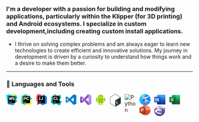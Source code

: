 ### I'm a developer with a passion for building and modifying applications, particularly within the Klipper (for 3D printing) and Android ecosystems. I specialize in custom development,including creating custom install applications.

* I thrive on solving complex problems and am always eager to learn new technologies to create efficient and innovative
solutions. My journey in development is driven by a curiosity to understand how things work and a desire to make them better.
- - -
### 🧰 Languages and Tools

<img align="left" alt="WebStorm" width="30px" style="padding-right:10px;" src="icons/webstorm-128.png"/>
<img align="left" alt="PyCharm" width="30px" style="padding-right:10px;" src="icons/pycharm-128.png"/>
<img align="left" alt="IntelliJ" width="30px" style="padding-right:10px;" src="icons/intellij-idea-128.png"/>
<img align="left" alt="Clion" width="30px" style="padding-right:10px;" src="icons/clion-128.png"/>
<img align="left" alt="VS_Code" width="30px" style="padding-right:10px;" src="icons/vs-code-128.png"/>
<img align="left" alt="Visual_Studio" width="30px" style="padding-right:10px;" src="icons/visual-studio-128.png"/>
<img align="left" alt="Android Studio" width="30px" style="padding-right:10px;" src="icons/android-studio-128.png"/>
<img align="left" alt="Bash" width="30px" style="padding-right:10px;" src="icons/bash-128.png"/>
<img align="left" alt="Python" width="30px" style="padding-right:10px;" src="icons/python-128-1.png"/>
<img align="left" alt="Kate" width="30px" style="padding-right:10px;" src="icons/kate-128.png"/>
<img align="left" alt="Word" width="30px" style="padding-right:10px;" src="icons/word-128.png"/>
<img align="left" alt="Excel" width="30px" style="padding-right:10px;" src="icons/excel-128.png"/>
<img align="left" alt="PowerPoint" width="30px" style="padding-right:10px;" src="icons/powerpoint-128.png"/>
<img align="left" alt="Emacs" width="30px" style="padding-right:10px;" src="icons/emacs-128.png"/>